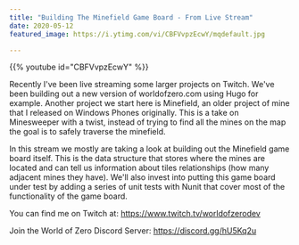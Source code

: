 ```yaml
---
title: "Building The Minefield Game Board - From Live Stream"
date: 2020-05-12
featured_image: https://i.ytimg.com/vi/CBFVvpzEcwY/mqdefault.jpg

---
```


{{% youtube id="CBFVvpzEcwY" %}}

Recently I've been live streaming some larger projects on Twitch. We've been building out a new version of worldofzero.com using Hugo for example. Another project we start here is Minefield, an older project of mine that I released on Windows Phones originally. This is a take on Minesweeper with a twist, instead of trying to find all the mines on the map the goal is to safely traverse the minefield.

In this stream we mostly are taking a look at building out the Minefield game board itself. This is the data structure that stores where the mines are located and can tell us information about tiles relationships (how many adjacent mines they have). We'll also invest into putting this game board under test by adding a series of unit tests with Nunit that cover most of the functionality of the game board.

You can find me on Twitch at: https://www.twitch.tv/worldofzerodev

Join the World of Zero Discord Server: https://discord.gg/hU5Kq2u
